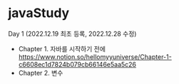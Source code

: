# javaStudy

Day 1 (2022.12.19 최초 등록, 2022.12.28 수정)
- Chapter 1. 자바를 시작하기 전에 https://www.notion.so/hellomyyuniverse/Chapter-1-c6608ec1d7824b079cb66146e5aa5c26
- Chapter 2. 변수
